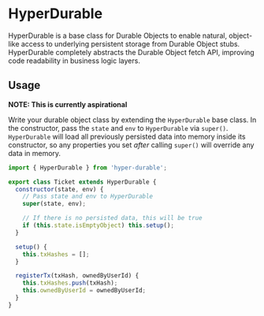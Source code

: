 # HyperDurable

HyperDurable is a base class for Durable Objects to enable natural, object-like access to underlying persistent storage from Durable Object stubs.  HyperDurable completely abstracts the Durable Object fetch API, improving code readability in business logic layers.

## Usage

**NOTE: This is currently aspirational**

Write your durable object class by extending the `HyperDurable` base class.  In the constructor, pass the `state` and `env` to `HyperDurable` via `super()`.  `HyperDurable` will load all previously persisted data into memory inside its constructor, so any properties you set *after* calling `super()` will override any data in memory.

```javascript
import { HyperDurable } from 'hyper-durable';

export class Ticket extends HyperDurable {
  constructor(state, env) {
    // Pass state and env to HyperDurable
    super(state, env);

    // If there is no persisted data, this will be true
    if (this.state.isEmptyObject) this.setup();
  }

  setup() {
    this.txHashes = [];
  }

  registerTx(txHash, ownedByUserId) {
    this.txHashes.push(txHash);
    this.ownedByUserId = ownedByUserId;
  }
}
```
